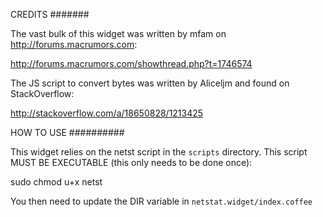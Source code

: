CREDITS
#######

The vast bulk of this widget was written by mfam on http://forums.macrumors.com:

http://forums.macrumors.com/showthread.php?t=1746574

The JS script to convert bytes was written by Aliceljm and found on StackOverflow:

http://stackoverflow.com/a/18650828/1213425


HOW TO USE
##########

This widget relies on the netst script in the `scripts` directory. This script MUST BE
EXECUTABLE (this only needs to be done once):

sudo chmod u+x netst

You then need to update the DIR variable in `netstat.widget/index.coffee`